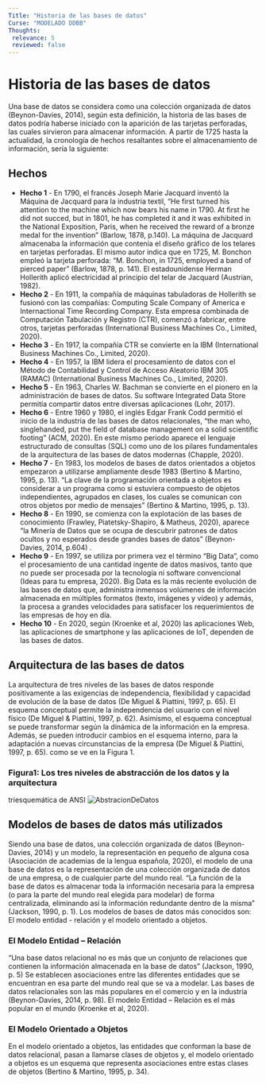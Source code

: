 ```yaml
---
Title: "Historia de las bases de datos"
Curse: "MODELADO DDBB"
Thoughts:
 relevance: 5
 reviewed: false
---
```

# Historia de las bases de datos

Una base de datos se considera como una colección organizada de datos (Beynon-Davies,
2014), según esta definición, la historia de las bases de datos podría haberse iniciado con
la aparición de las tarjetas perforadas, las cuales sirvieron para almacenar información.
A partir de 1725 hasta la actualidad, la cronología de hechos resaltantes sobre el
almacenamiento de información, sería la siguiente:

## Hechos
- **Hecho 1** - En 1790, el francés Joseph Marie Jacquard inventó la Máquina de Jacquard para la
industria textil, “He first turned his attention to the machine which now bears his name
in 1790. At first he did not succed, but in 1801, he has completed it and it was exhibited
in the National Exposition, Paris, when he received the reward of a bronze medal for
the invention” (Barlow, 1878, p.140). La máquina de Jacquard almacenaba la
información que contenía el diseño gráfico de los telares en tarjetas perforadas. El
mismo autor indica que en 1725, M. Bonchon empleó la tarjeta perforada: “M.
Bonchon, in 1725, employed a band of pierced paper” (Barlow, 1878, p. 141). El
estadounidense Herman Hollerith aplicó electricidad al principio del telar de Jacquard
(Austrian, 1982).
- **Hecho 2** -  En 1911, la compañía de máquinas tabuladoras de Hollerith se fusionó con las
compañías: Computing Scale Company of America e Internactional Time Recording
Company. Esta empresa combinada de Computación Tabulación y Registro (CTR),
comenzó a fabricar, entre otros, tarjetas perforadas (International Business Machines
Co., Limited, 2020).
- **Hecho 3** - En 1917, la compañía CTR se convierte en la IBM (International Business Machines
Co., Limited, 2020).
- **Hecho 4** - En 1957, la IBM lidera el procesamiento de datos con el Método de Contabilidad y
Control de Acceso Aleatorio IBM 305 (RAMAC) (International Business Machines
Co., Limited, 2020).
- **Hecho 5** - En 1963, Charles W. Bachman se convierte en el pionero en la administración de bases
de datos. Su software Integrated Data Store permitía compartir datos entre diversas
aplicaciones (Lohr, 2017).
- **Hecho 6** - Entre 1960 y 1980, el inglés Edgar Frank Codd permitió el inicio de la industria de las
bases de datos relacionales, “the man who, singlehanded, put the field of database
management on a solid scientific footing” (ACM, 2020). En este mismo periodo
aparece el lenguaje estructurado de consultas (SQL) como uno de los pilares
fundamentales de la arquitectura de las bases de datos modernas (Chapple, 2020).
- **Hecho 7** - En 1983, los modelos de bases de datos orientados a objetos empezaron a utilizarse
ampliamente desde 1983 (Bertino & Martino, 1995, p. 13). “La clave de la
programación orientada a objetos es considerar a un programa como si estuviera
compuesto de objetos independientes, agrupados en clases, los cuales se comunican con
otros objetos por medio de mensajes” (Bertino & Martino, 1995, p. 13).
- **Hecho 8** - En 1990, se comienza con la explotación de las bases de conocimiento (Frawley,
Piatetsky-Shapiro, & Matheus, 2020), aparece “la Minería de Datos que se ocupa de
descubrir patrones de datos ocultos y no esperados desde grandes bases de datos”
(Beynon-Davies, 2014, p.604) .
- **Hecho 9** - En 1997, se utiliza por primera vez el término “Big Data”, como el procesamiento de
una cantidad ingente de datos masivos, tanto que no puede ser procesada por la
tecnología ni software convencional (Ideas para tu empresa, 2020). Big Data es la más
reciente evolución de las bases de datos que, administra inmensos volúmenes de
información almacenada en múltiples formatos (texto, imágenes y vídeo) y además, la
procesa a grandes velocidades para satisfacer los requerimientos de las empresas de hoy
en día.
- **Hecho 10** - En 2020, según (Kroenke et al, 2020) las aplicaciones Web, las aplicaciones de
smartphone y las aplicaciones de IoT, dependen de las bases de datos.

## Arquitectura de las bases de datos

La arquitectura de tres niveles de las bases de datos responde positivamente a las
exigencias de independencia, flexibilidad y capacidad de evolución de la base de datos
(De Miguel & Piattini, 1997, p. 65). El esquema conceptual permite la independencia
del usuario con el nivel físico (De Miguel & Piattini, 1997, p. 62). Asimismo, el
esquema conceptual se puede transformar según la dinámica de la información en la
empresa. Además, se pueden introducir cambios en el esquema interno, para la
adaptación a nuevas circunstancias de la empresa (De Miguel & Piattini, 1997, p. 65).
como se ve en la Figura 1.

### Figura1: Los tres niveles de abstracción de los datos y la arquitectura
triesquemática de ANSI
![AbstracionDeDatos](https://res.cloudinary.com/dffa1tukw/image/upload/v1663018830/2022-09-05-00-23-campus.uandina.edu.pe_lrwl14.png)


## Modelos de bases de datos más utilizados

Siendo una base de datos, una colección organizada de datos (Beynon-Davies, 2014)
y un modelo, la representación en pequeño de alguna cosa (Asociación de academias
de la lengua española, 2020), el modelo de una base de datos es la representación de
una colección organizada de datos de una empresa, o de cualquier parte del mundo
real. “La función de la base de datos es almacenar toda la información necesaria para
la empresa (o para la parte del mundo real elegida para modelar) de forma
centralizada, eliminando así la información redundante dentro de la misma” (Jackson,
1990, p. 1). Los modelos de bases de datos más conocidos son: El modelo entidad -
relación y el modelo orientado a objetos.

### El Modelo Entidad – Relación

“Una base datos relacional no es más que un conjunto de relaciones que
contienen la información almacenada en la base de datos” (Jackson, 1990, p. 5)
Se establecen asociaciones entre las diferentes entidades que se encuentran en esa
parte del mundo real que se va a modelar.
Las bases de datos relacionales son las más populares en el comercio y en la
industria (Beynon-Davies, 2014, p. 98).
El modelo Entidad – Relación es el más popular en el mundo (Kroenke et al,
2020).

### El Modelo Orientado a Objetos

En el modelo orientado a objetos, las entidades que conforman la base de datos
relacional, pasan a llamarse clases de objetos y, el modelo orientado a objetos es
un esquema que representa asociaciones entre estas clases de objetos (Bertino &
Martino, 1995, p. 34).